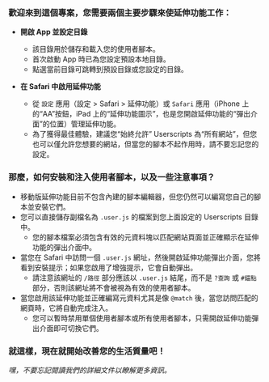 ### 歡迎來到這個專案，您需要兩個主要步驟來使延伸功能工作：

- **開啟 App 並設定目錄**

  - 該目錄用於儲存和載入您的使用者腳本。
  - 首次啟動 App 時已為您設定預設本地目錄。
  - 點選當前目錄可跳轉到預設目錄或您設定的目錄。

- **在 Safari 中啟用延伸功能**

  - 從 `設定` 應用（設定 > Safari > 延伸功能）或 `Safari` 應用（iPhone 上的“AA”按鈕，iPad 上的“延伸功能圖示”，也是您開啟延伸功能的“彈出介面”的位置）管理延伸功能。
  - 為了獲得最佳體驗，建議您“始終允許” Userscripts 為“所有網站”，但您也可以僅允許您想要的網站，但當您的腳本不起作用時，請不要忘記您的設定。

### 那麼，如何安裝和注入使用者腳本，以及一些注意事項？

- 移動版延伸功能目前不包含內建的腳本編輯器，但您仍然可以編寫您自己的腳本並安裝它們。
- 您可以直接儲存副檔名為 `.user.js` 的檔案到您上面設定的 Userscripts 目錄中。
  - 您的腳本檔案必須包含有效的元資料塊以匹配網站頁面並正確顯示在延伸功能的彈出介面中。
- 當您在 Safari 中訪問一個 `.user.js` 網址，然後開啟延伸功能彈出介面，您將看到安裝提示；如果您啟用了增強提示，它會自動彈出。
  - 請注意該網址的 `/路徑` 部分應該以 `.user.js` 結尾，而不是 `?查詢` 或 `#錨點` 部分，否則該網址將不會被視為有效的使用者腳本。
- 當您啟用該延伸功能並正確編寫元資料尤其是像 `@match` 後，當您訪問匹配的網頁時，它將自動完成注入。
  - 您可以暫時禁用單個使用者腳本或所有使用者腳本，只需開啟延伸功能彈出介面即可切換它們。

### 就這樣，現在就開始改善您的生活質量吧！

_嘿，不要忘記閱讀我們的詳細文件以瞭解更多資訊。_

